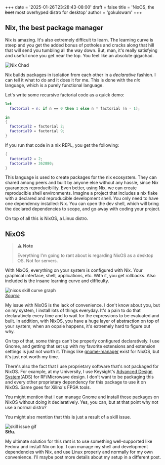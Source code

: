 +++
date = '2025-01-26T23:28:43-08:00'
draft = false
title = 'NixOS, the ~~best~~ most overhyped distro for desktop'
author = 'gokulswam'
+++

## Nix, the best package manager

Nix is amazing. It's also extremely difficult to learn. The learning curve is steep and you get the added bonus of potholes and cracks along that hill that will send you tumbling all the way down. But, man, it's really satisfying and useful once you get near the top. You feel like an absolute gigachad.


![Nix Chad](/images/nix_chad.webp)

Nix builds packages in isolation from each other in a *declarative* fashion. I can tell it what to do and it does it for me. This is done with the *nix* language, which is a purely functional language.

Let's write some recursive factorial code as a quick demo:

```nix
let
  factorial = n: if n == 0 then 1 else n * factorial (n - 1);

in
{
  factorial2 = factorial 2;
  factorial9 = factorial 9;
}
```

If you run that code in a nix REPL, you get the following:

```nix
{
  factorial2 = 2;
  factorial9 = 362880;
}
```

This language is used to create packages for the nix ecosystem. They can shared among peers and built by anyone else without any hassle, since Nix guarantees reproducibility. Even better, using Nix, we can create reproducible shell environments. Imagine a project that includes a nix flake with a declared and reproducible development shell. You only need to have one dependency installed: Nix. You can open the dev shell, which will bring the declared dependencies to scope, and go away with coding your project.

On top of all this is NixOS, a Linux distro.

## NixOS

> **⚠️ Note**
>
> Everything I'm going to rant about is regarding NixOS as a desktop OS. Not for servers.

With NixOS, everything on your system is configured with Nix. Your graphical interface, shell, applications, etc. With it, you get rollbacks. Also included is the insane learning curve and difficulty.

![nixos skill curve graph](/images/nixos_curve.png?width=400)  
*[Source](https://www.reddit.com/r/NixOS/comments/mwem27/nixos_legacy_of_the_greybeard/)*

My issue with NixOS is the lack of convenience. I don't know about you, but on my system, I install lots of things everyday. It's a pain to do that declaratively every time and to wait for the expressions to be evaluated and built. In addition, with NixOS, you have a huge layer of abstraction on top of your system; when an oopsie happens, it's extremely hard to figure out why.

On top of that, some things can't be properly configured declaratively. I use Gnome, and getting that set up with my favorite extensions and extension settings is just not worth it. Things like [gnome-manager](https://github.com/smashstate/gnome-manager) exist for NixOS, but it's just not worth my time.

There's also the fact that I use proprietary software that's not packaged for NixOS. For example, at my University, I use Keysight's [Advanced Design System](https://www.keysight.com/us/en/products/software/pathwave-design-software/pathwave-advanced-design-system.html)(ADS) for RF/Microwave design. I don't want to be packaging this and every other proprietary dependency for this package to use it on NixOS. Same goes for Xilinx's FPGA tools.

You might mention that I can manage Gnome and install those packages on NixOS without doing it declaratively. Yes, you can, but at that point why not use a normal distro?

You might also mention that this is just a result of a skill issue.

![skill issue gif](/images/skill_issue.gif?width=150)  
**Stfu.**

My ultimate solution for this rant is to use something well-supported like Fedora and install Nix on top. I can manage my shell and development dependencies with Nix, and use Linux properly and normally for my own convenience. I'll maybe post more details about my setup in a different post.
